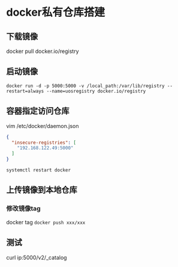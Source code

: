 # docker私有仓库搭建

## 下载镜像
docker pull docker.io/registry

## 启动镜像
`docker run -d -p 5000:5000 -v /local_path:/var/lib/registry --restart=always --name=uosregistry docker.io/registry`


## 容器指定访问仓库
vim /etc/docker/daemon.json
```json
{
  "insecure-registries": [
    "192.168.122.49:5000"
  ]
}
```

`systemctl restart docker`

## 上传镜像到本地仓库

### 修改镜像tag
docker tag 
`docker push xxx/xxx`

## 测试
curl ip:5000/v2/_catalog
